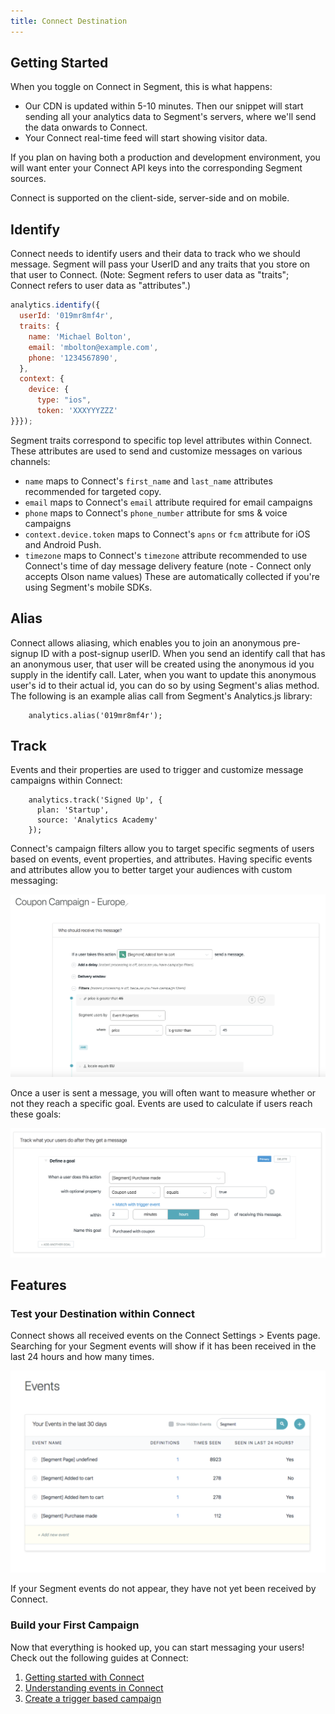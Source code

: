 ```yaml
---
title: Connect Destination
---
```


## Getting Started

When you toggle on Connect in Segment, this is what happens:

  + Our CDN is updated within 5-10 minutes. Then our snippet will start sending all your analytics data to Segment's servers, where we'll send the data onwards to Connect.
  + Your Connect real-time feed will start showing visitor data.

If you plan on having both a production and development environment, you will want enter your Connect API keys into the corresponding Segment sources.

Connect is supported on the client-side, server-side and on mobile.


## Identify

Connect needs to identify users and their data to track who we should message. Segment will pass your UserID and any traits that you store on that user to Connect. (Note: Segment refers to user data as "traits"; Connect refers to user data as "attributes".)

```js
analytics.identify({
  userId: '019mr8mf4r',
  traits: {
    name: 'Michael Bolton',
    email: 'mbolton@example.com',
    phone: '1234567890',
  },
  context: {
    device: {
      type: "ios",
      token: 'XXXYYYZZZ'
}}});
```

Segment traits correspond to specific top level attributes within Connect. These attributes are used to send and customize messages on various channels:

+ `name` maps to Connect's `first_name` and `last_name` attributes recommended for targeted copy.
+ `email` maps to Connect's `email` attribute required for email campaigns
+ `phone` maps to Connect's `phone_number` attribute for sms & voice campaigns
+ `context.device.token` maps to Connect's `apns` or `fcm` attribute for iOS and Android Push.
+ `timezone` maps to Connect's `timezone` attribute recommended to use Connect's time of day message delivery feature (note - Connect only accepts Olson name values) These are automatically collected if you're using Segment's mobile SDKs.


## Alias

Connect allows aliasing, which enables you to join an anonymous pre-signup ID with a post-signup userID. When you send an identify call that has an anonymous user, that user will be created using the anonymous id you supply in the identify call. Later, when you want to update this anonymous user's id to their actual id, you can do so by using Segment's alias method. The following is an example alias call from Segment's Analytics.js library:

        analytics.alias('019mr8mf4r');


## Track

Events and their properties are used to trigger and customize message campaigns within Connect:

        analytics.track('Signed Up', {
          plan: 'Startup',
          source: 'Analytics Academy'
        });

Connect's campaign filters allow you to target specific segments of users based on events, event properties, and attributes. Having specific events and attributes allow you to better target your audiences with custom messaging:

![Campaign Filters](images/Create_Campaign.png)

Once a user is sent a message, you will often want to measure whether or not they reach a specific goal. Events are used to calculate if users reach these goals:

![Campaign Goals](images/Create_Goals.png)


## Features
### Test your Destination within Connect


Connect shows all received events on the Connect Settings > Events page. Searching for your Segment events will show if it has been received in the last 24 hours and how many times.

![Events in the UI](images/Segment_Events.png)

If your Segment events do not appear, they have not yet been received by Connect.


### Build your First Campaign


Now that everything is hooked up, you can start messaging your users! Check out the following guides at Connect:


1. [Getting started with Connect](https://support.zendesk.com/hc/en-us/articles/360022370293-Introduction-Getting-started-with-Connect)
2. [Understanding events in Connect](https://support.zendesk.com/hc/en-us/articles/360022178494-Understanding-Connect-events)
3. [Create a trigger based campaign](https://support.zendesk.com/hc/en-us/articles/360022362093-Creating-a-trigger-based-campaign)
